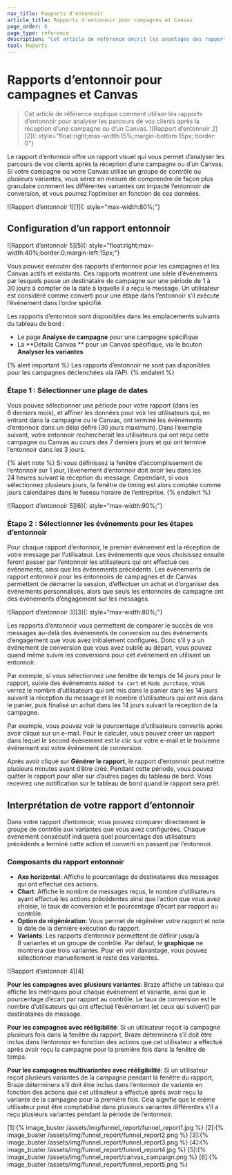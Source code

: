 ```yaml
---
nav_title: Rapports d'entonnoir
article_title: Rapports d’entonnoir pour campagnes et Canvas
page_order: 6
page_type: reference
description: "Cet article de référence décrit les avantages des rapports d’entonnoir, explique comment les configurer et comment interpréter les rapports."
tool: Reports
---
```


# Rapports d’entonnoir pour campagnes et Canvas

> Cet article de référence explique comment utiliser les rapports d’entonnoir pour analyser les parcours de vos clients après la réception d’une campagne ou d’un Canvas. ![Rapport d’entonnoir 2][2]{: style="float:right;max-width:15%;margin-bottom:15px; border: 0"}

Le rapport d’entonnoir offre un rapport visuel qui vous permet d’analyser les parcours de vos clients après la réception d’une campagne ou d’un Canvas. Si votre campagne ou votre Canvas utilise un groupe de contrôle ou plusieurs variantes, vous serez en mesure de comprendre de façon plus granulaire comment les différentes variantes ont impacté l’entonnoir de conversion, et vous pourrez l’optimiser en fonction de ces données.

![Rapport d’entonnoir 1][1]{: style="max-width:80%;"}

## Configuration d’un rapport entonnoir

![Rapport d’entonnoir 5][5]{: style="float:right;max-width:40%;border:0;margin-left:15px;"}

Vous pouvez exécuter des rapports d’entonnoir pour les campagnes et les Canvas actifs et existants. Ces rapports montrent une série d’événements par lesquels passe un destinataire de campagne sur une période de 1 à 30 jours à compter de la date à laquelle il a reçu le message. Un utilisateur est considéré comme converti pour une étape dans l’entonnoir s’il exécute l’événement dans l’ordre spécifié.

Les rapports d’entonnoir sont disponibles dans les emplacements suivants du tableau de bord :

- Le page  **Analyse de campagne** pour une campagne spécifique
- La **Détails Canvas ** pour un Canvas spécifique, via le bouton **Analyser les variantes** 

{% alert important %}
Les rapports d’entonnoir ne sont pas disponibles pour les campagnes déclenchées via l’API.
{% endalert %}

### Étape 1 : Sélectionner une plage de dates

Vous pouvez sélectionner une période pour votre rapport (dans les 6 derniers mois), et affiner les données pour voir les utilisateurs qui, en entrant dans la campagne ou le Canvas, ont terminé les événements d’entonnoir dans un délai défini (30 jours maximum). Dans l’exemple suivant, votre entonnoir rechercherait les utilisateurs qui ont reçu cette campagne ou Canvas au cours des 7 derniers jours et qui ont terminé l’entonnoir dans les 3 jours.

{% alert note %}
Si vous définissez la fenêtre d’accomplissement de l’entonnoir sur 1 jour, l’événement d’entonnoir doit avoir lieu dans les 24 heures suivant la réception du message. Cependant, si vous sélectionnez plusieurs jours, la fenêtre de timing est alors comptée comme jours calendaires dans le fuseau horaire de l’entreprise.
{% endalert %}

![Rapport d’entonnoir 5][6]{: style="max-width:90%;"}

### Étape 2 : Sélectionner les événements pour les étapes d’entonnoir

Pour chaque rapport d’entonnoir, le premier événement est la réception de votre message par l’utilisateur. Les événements que vous choisissez ensuite feront passer par l’entonnoir les utilisateurs qui ont effectué ces événements, ainsi que les événements précédents. Les événements de rapport entonnoir pour les entonnoirs de campagnes et de Canvas permettent de démarrer la session, d’effectuer un achat et d’organiser des événements personnalisés, alors que seuls les entonnoirs de campagne ont des événements d’engagement sur les messages.

![Rapport d’entonnoir 3][3]{: style="max-width:80%;"}

Les rapports d’entonnoir vous permettent de comparer le succès de vos messages au-delà des événements de conversion ou des événements d’engagement que vous avez initialement configurés. Donc s’il y a un événement de conversion que vous avez oublié au départ, vous pouvez quand même suivre les conversions pour cet événement en utilisant un entonnoir.

Par exemple, si vous sélectionnez une fenêtre de temps de 14 jours pour le rapport, suivie des événements `Added to cart` et `Made purchase`, vous verrez le nombre d’utilisateurs qui ont mis dans le panier dans les 14 jours suivant la réception du message et le nombre d’utilisateurs qui ont mis dans le panier, puis finalisé un achat dans les 14 jours suivant la réception de la campagne.

Par exemple, vous pouvez voir le pourcentage d’utilisateurs convertis après avoir cliqué sur un e-mail. Pour le calculer, vous pouvez créer un rapport dans lequel le second événement est le clic sur votre e-mail et le troisième événement est votre événement de conversion.

Après avoir cliqué sur **Générer le rapport**, le rapport d’entonnoir peut mettre plusieurs minutes avant d’être créé. Pendant cette période, vous pouvez quitter le rapport pour aller sur d’autres pages du tableau de bord. Vous recevrez une notification sur le tableau de bord quand le rapport sera prêt.

## Interprétation de votre rapport d’entonnoir

Dans votre rapport d’entonnoir, vous pouvez comparer directement le groupe de contrôle aux variantes que vous avez configurées. Chaque événement consécutif indiquera quel pourcentage des utilisateurs précédents a terminé cette action et converti en passant par l’entonnoir.

### Composants du rapport entonnoir

- **Axe horizontal**: Affiche le pourcentage de destinataires des messages qui ont effectué ces actions. 
- **Chart**: Affiche le nombre de messages reçus, le nombre d’utilisateurs ayant effectué les actions précédentes ainsi que l’action que vous avez choisie, le taux de conversion et le pourcentage d’écart par rapport au contrôle.
- **Option de régénération**: Vous permet de régénérer votre rapport et note la date de la dernière exécution du rapport. 
- **Variants**: Les rapports d’entonnoir permettent de définir jusqu’à 8 variantes et un groupe de contrôle. Par défaut, le **graphique** ne montrera que trois variantes. Pour en voir davantage, vous pouvez sélectionner manuellement le reste des variantes.

![Rapport d’entonnoir 4][4]

**Pour les campagnes avec plusieurs variantes**: Braze affiche un tableau qui affiche les métriques pour chaque événement et variante, ainsi que le pourcentage d’écart par rapport au contrôle. Le taux de conversion est le nombre d’utilisateurs qui ont effectué l’événement (et ceux qui suivent) par destinataires de message.

**Pour les campagnes avec rééligibilité**: Si un utilisateur reçoit la campagne plusieurs fois dans la fenêtre du rapport, Braze déterminera s’il doit être inclus dans l’entonnoir en fonction des actions que cet utilisateur a effectué après avoir reçu la campagne pour la première fois dans la fenêtre de temps.

**Pour les campagnes multivariantes avec rééligibilité**: Si un utilisateur reçoit plusieurs variantes de la campagne pendant la fenêtre du rapport, Braze déterminera s’il doit être inclus dans l’entonnoir de variante en fonction des actions que cet utilisateur a effectué après avoir reçu la variante de la campagne pour la première fois. Cela signifie que le même utilisateur peut être comptabilisé dans plusieurs variantes différentes s’il a reçu plusieurs variantes pendant la période de l’entonnoir.

[1]:{% image_buster /assets/img/funnel_report/funnel_report1.jpg %}
[2]:{% image_buster /assets/img/funnel_report/funnel_report2.png %}
[3]:{% image_buster /assets/img/funnel_report/funnel_report3.png %}
[4]:{% image_buster /assets/img/funnel_report/funnel_report4.jpg %}
[5]:{% image_buster /assets/img/funnel_report/canvas_campaign.png %}
[6]:{% image_buster /assets/img/funnel_report/funnel_report5.png %}
